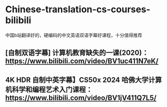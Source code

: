 # Chinese-translation-cs-courses-bilibili
中国b站翻译好的，硬编码的中文英语双语字幕好课程，十分值得推荐
## [自制双语字幕] 计算机教育缺失的一课(2020)：https://www.bilibili.com/video/BV1uc411N7eK/
## 4K HDR 自制中英字幕】CS50x 2024 哈佛大学计算机科学和编程艺术入门课程：https://www.bilibili.com/video/BV1jV411Q7L5/
